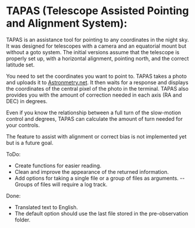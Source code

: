 # TAPAS (Telescope Assisted Pointing and Alignment System):
TAPAS is an assistance tool for pointing to any coordinates in the night sky. It was designed for telescopes with a camera and an equatorial mount but without a goto system. The initial versions assume that the telescope is properly set up, with a horizontal alignment, pointing north, and the correct latitude set.

You need to set the coordinates you want to point to. TAPAS takes a photo and uploads it to [Astronmetry.net](http://nova.astrometry.net). It then waits for a response and displays the coordinates of the central pixel of the photo in the terminal. TAPAS also provides you with the amount of correction needed in each axis (RA and DEC) in degrees.

Even if you know the relationship between a full turn of the slow-motion control and degrees, TAPAS can calculate the amount of turn needed for your controls.

The feature to assist with alignment or correct bias is not implemented yet but is a future goal.

ToDo:

- Create functions for easier reading.
- Clean and improve the appearance of the returned information.
- Add options for taking a single file or a group of files as arguments.
  -- Groups of files will require a log track.

Done:

- Translated text to English.
- The default option should use the last file stored in the pre-observation folder.
